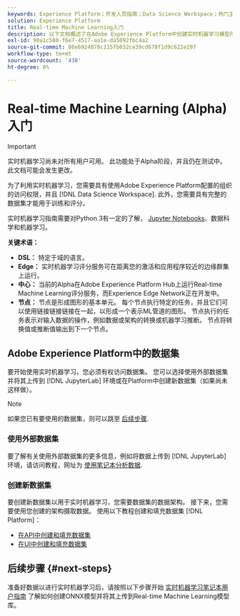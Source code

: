 ```yaml
---
keywords: Experience Platform；开发人员指南；Data Science Workspace；热门主题；实时机器学习；
solution: Experience Platform
title: Real-time Machine Learning入门
description: 以下文档概述了在Adobe Experience Platform中创建实时机器学习模型所需的步骤。
exl-id: 90a1c580-f6e7-4517-aa1e-da5092fbc4a2
source-git-commit: 86e6924078c115fb032ce39cd678f1d9c622e297
workflow-type: tm+mt
source-wordcount: '438'
ht-degree: 0%

---
```


# Real-time Machine Learning (Alpha)入门

>[!IMPORTANT]
>
>实时机器学习尚未对所有用户可用。 此功能处于Alpha阶段，并且仍在测试中。 此文档可能会发生更改。

为了利用实时机器学习，您需要具有使用Adobe Experience Platform配置的组织的访问权限，并且 [!DNL Data Science Workspace]. 此外，您需要具有完整的数据集才能用于训练和评分。

实时机器学习指南需要对Python 3有一定的了解， [Jupyter Notebooks](../jupyterlab/overview.md)、数据科学和机器学习。

**关键术语：**

- **DSL：** 特定于域的语言。
- **Edge：** 实时机器学习评分服务可在距离您的激活和应用程序较近的边缘群集上运行。
- **中心：** 当前的Alpha在Adobe Experience Platform Hub上运行Real-time Machine Learning评分服务，而Experience Edge Network正在开发中。
- **节点：** 节点是形成图形的基本单元。 每个节点执行特定的任务，并且它们可以使用链接链接链接在一起，以形成一个表示ML管道的图形。 节点执行的任务表示对输入数据的操作，例如数据或架构的转换或机器学习推断。 节点将转换值或推断值输出到下一个节点。

## Adobe Experience Platform中的数据集

要开始使用实时机器学习，您必须有权访问数据集。 您可以选择使用外部数据集并将其上传到 [!DNL JupyterLab] 环境或在Platform中创建新数据集（如果尚未这样做）。

>[!NOTE]
>
>如果您已有要使用的数据集，则可以跳至 [后续步骤](#next-steps).

### 使用外部数据集

要了解有关使用外部数据集的更多信息，例如将数据上传到 [!DNL JupyterLab] 环境，请访问教程，网址为 [使用笔记本分析数据](../jupyterlab/analyze-your-data.md#external-data).

### 创建新数据集

要创建新数据集以用于实时机器学习，您需要数据集的数据架构。 接下来，您需要使用您创建的架构摄取数据。 使用以下教程创建和填充数据集 [!DNL Platform]：

- [在API中创建和填充数据集](../../catalog/datasets/create.md)
- [在UI中创建和填充数据集](../../ingestion/tutorials/ingest-batch-data.md)

## 后续步骤 {#next-steps}

准备好数据以进行实时机器学习后，请按照以下步骤开始 [实时机器学习笔记本用户指南](./rtml-authoring-notebook.md) 了解如何创建ONNX模型并将其上传到Real-time Machine Learning模型库。
